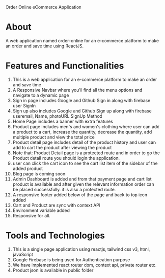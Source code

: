 Order Online eCommerce Application

# About

A web application named order-online for an e-commerce platform to make an order and save time using ReactJS.

# Features and Functionalities

1. This is a web application for an e-commerce platform to make an order and save time
2. A Responsive Navbar where you'll find all the menu options and navigate to a dynamic page
3. Sign in page includes Google and Github Sign in along with firebase user SignIn
4. Sign up also includes Google and Github Sign up along with firebase useremail, Name, photoURL SignUp Method
5. Home Page includes a banner with extra features
6. Product page includes men's and women's clothing where user can add a product to a cart, increase the quantity, decrease the quantity, add multiple product and view the total price
7. Product detail page includes detail of the product history and user can add to cart the product after viewing the product
8. Note that: Product Detail page is a protected route and in order to go the Product detail route you should login the application.
9. user can click the cart icon to see the cart list item of the sidebar of the added product
10. Blog page is coming soon
11. Admin Dashboard is added and from that payment page and cart list product is available and after given the relevant information order can be placed successfully. it is also a protected route.
12. A responsive footer added below of the page and back to top icon added
13. Cart and Product are sync with context API
14. Environment variable added
15. Responsive for all.

# Tools and Technologies

1. This is a single page application using reactjs, tailwind css v3, html, javaScript
2. Google Firebase is being used for Authentication purpose
3. We have implemented react router dom, context api, private router etc.
4. Product json is available in public folder
